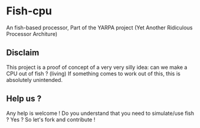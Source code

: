 # Fish-cpu
An fish-based processor, Part of the YARPA project (Yet Another Ridiculous Processor Architure)

## Disclaim
This project is a proof of concept of a very very silly idea: can we make a
CPU out of fish ? (living)
If something comes to work out of this, this is absolutely unintended.

## Help us ?
Any help is welcome !
Do you understand that you need to simulate/use fish ? Yes ? So let's fork and
contribute !
